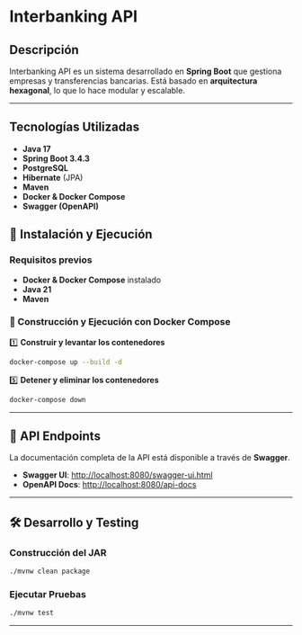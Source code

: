 # Interbanking API

## Descripción
Interbanking API es un sistema desarrollado en **Spring Boot** que gestiona empresas y transferencias bancarias. Está basado en **arquitectura hexagonal**, lo que lo hace modular y escalable.

---

##  Tecnologías Utilizadas
- **Java 17**
- **Spring Boot 3.4.3**
- **PostgreSQL**
- **Hibernate** (JPA)
- **Maven**
- **Docker & Docker Compose**
- **Swagger (OpenAPI)**



## 🔧 Instalación y Ejecución
### Requisitos previos
- **Docker & Docker Compose** instalado
- **Java 21**
- **Maven**

### 🚀 Construcción y Ejecución con Docker Compose
1️⃣ **Construir y levantar los contenedores**
```bash
docker-compose up --build -d
```


5️⃣ **Detener y eliminar los contenedores**
```bash
docker-compose down
```

---

## 📖 API Endpoints
La documentación completa de la API está disponible a través de **Swagger**.
- **Swagger UI**: [http://localhost:8080/swagger-ui.html](http://localhost:8080/swagger-ui.html)
- **OpenAPI Docs**: [http://localhost:8080/api-docs](http://localhost:8080/api-docs)

---

## 🛠️ Desarrollo y Testing
### Construcción del JAR
```bash
./mvnw clean package
```

### Ejecutar Pruebas
```bash
./mvnw test
```

---
